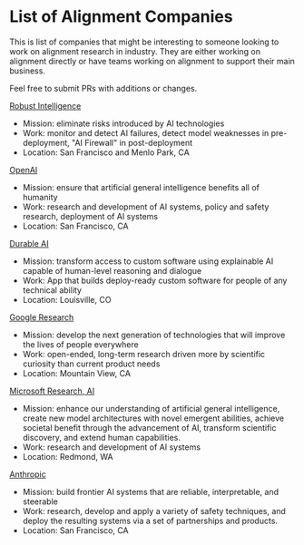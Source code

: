 # List of Alignment Companies
This is list of companies that might be interesting to someone looking to work on alignment research in industry. They are either working on alignment directly or have teams working on alignment to support their main business.

Feel free to submit PRs with additions or changes.

[Robust Intelligence](https://robustintelligence.com/)
* Mission: eliminate risks introduced by AI technologies
* Work: monitor and detect AI failures, detect model weaknesses in pre-deployment, "AI Firewall" in post-deployment
* Location: San Francisco and Menlo Park, CA

[OpenAI](https://openai.com/)
* Mission: ensure that artificial general intelligence benefits all of humanity
* Work: research and development of AI systems, policy and safety research, deployment of AI systems
* Location: San Francisco, CA

[Durable AI](https://durable.ai/)
* Mission: transform access to custom software using explainable AI capable of human-level reasoning and dialogue
* Work: App that builds deploy-ready custom software for people of any technical ability
* Location: Louisville, CO

[Google Research](https://research.google/)
* Mission: develop the next generation of technologies that will improve the lives of people everywhere
* Work: open-ended, long-term research driven more by scientific curiosity than current product needs
* Location: Mountain View, CA

[Microsoft Research, AI](https://www.microsoft.com/en-us/research/focus-area/ai-and-microsoft-research/)
* Mission: enhance our understanding of artificial general intelligence, create new model architectures with novel emergent abilities, achieve societal benefit through the advancement of AI, transform scientific discovery, and extend human capabilities.
* Work: research and development of AI systems
* Location: Redmond, WA

[Anthropic](https://www.anthropic.com/)
* Mission: build frontier AI systems that are reliable, interpretable, and steerable
* Work: research, develop and apply a variety of safety techniques, and deploy the resulting systems via a set of partnerships and products.
* Location: San Francisco, CA